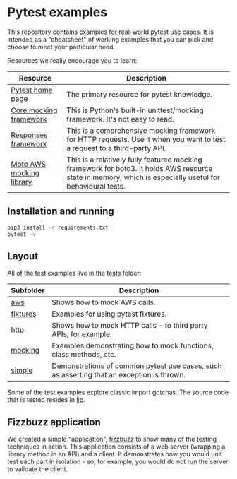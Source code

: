 # Pytest examples

This repository contains examples for real-world pytest use cases. It is intended as a "cheatsheet" of working examples that you can pick and choose to meet your particular need.

Resources we really encourage you to learn:

| Resource                                                                                | Description                                                                                                                                               |
|-----------------------------------------------------------------------------------------|-----------------------------------------------------------------------------------------------------------------------------------------------------------|
| [Pytest home page](https://docs.pytest.org/en/6.2.x/index.html)                         | The primary resource for pytest knowledge.                                                                                                                |
| [Core mocking framework](https://docs.python.org/3/library/unittest.mock.html)          | This is Python's built-in unittest/mocking framework. It's not easy to read.                                                                              |
| [Responses framework](https://docs.python-requests.org/en/latest/user/quickstart/)      | This is a comprehensive mocking framework for HTTP requests. Use it when you want to test a request to a third-party API.                                 |
| [Moto AWS mocking library](http://docs.getmoto.org/en/latest/docs/getting_started.html) | This is a relatively fully featured mocking framework for boto3. It holds AWS resource state in memory, which is especially useful for behavioural tests. |

## Installation and running

```sh
pip3 install -r requirements.txt
pytest -v
```

## Layout

All of the test examples live in the [tests](tests) folder:

| Subfolder            | Description                                                                               |
|----------------------|-------------------------------------------------------------------------------------------|
| [aws](aws)           | Shows how to mock AWS calls.                                                              |
| [fixtures](fixtures) | Examples for using pytest fixtures.                                                       |
| [http](http)         | Shows how to mock HTTP calls - to third party APIs, for example.                          |
| [mocking](mocking)   | Examples demonstrating how to mock functions, class methods, etc.                         |
| [simple](simple)     | Demonstrations of common pytest use cases, such as asserting that an exception is thrown. |

Some of the test examples explore classic import gotchas. The source code that is tested resides in [lib](lib).

## Fizzbuzz application

We created a simple "application", [fizzbuzz](fizzbuzz) to show many of the testing techniques in action. This application consists of a web server (wrapping a library method in an API) and a client. It demonstrates how you would unit test each part in isolation - so, for example, you would do not run the server to validate the client.
